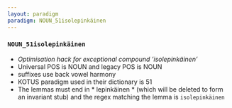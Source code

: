 ```yaml
---
layout: paradigm
paradigm: NOUN_51isolepinkäinen
---
```

### ` NOUN_51isolepinkäinen `

* _Optimisation hack for exceptional compound ’isolepinkäinen’_
* Universal POS is NOUN and legacy POS is NOUN
* suffixes use back vowel harmony
* KOTUS paradigm used in their dictionary is 51
* The lemmas must end in * lepinkäinen * (which will be deleted to form an invariant stub) and the regex matching the lemma is ` isolepinkäinen `
